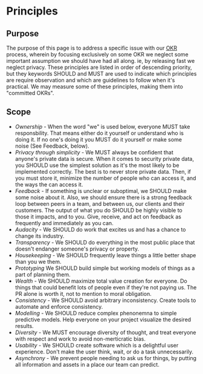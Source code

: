 
# Principles

## Purpose

The purpose of this page is to address a specific issue with our [OKR](./OKRS.md) process, wherein by focusing exclusively on some OKR we neglect some important assumption we should have had all along. ie, by releasing fast we neglect privacy. These principles are listed in order of descending priority, but they keywords SHOULD and MUST are used to indicate which principles are require observation and which are guidelines to follow when it's practical. We may measure some of these principles, making them into "committed OKRs".

## Scope

  * _Ownership_ - When the word "we" is used below, everyone MUST take responsbility. That means either do it yourself or understand who is doing it. If no one's doing it you MUST do it yourself or make some noise (See Feedback, below).
  * _Privacy through simplicity_ - We MUST always be confident that anyone's private data is secure. When it comes to security private data, you SHOULD use the simplest solution as it's the most likely to be implemented correctly. The best is to never store private data. Then, if you must store it, minimize the number of people who can access it, and the ways the can access it.
  * _Feedback_ - If something is unclear or suboptimal, we SHOULD make some noise about it. Also, we should ensure there is a strong feedback loop between peers in a team, and between us, our clients and their customers. The output of what you do SHOULD be highly visible to those it impacts, and to you. Give, receive, and act on feedback as frequently and immediately as you can.
  * _Audacity_ - We SHOULD do work that excites us and has a chance to change its industry.
  * _Transparency_ - We SHOULD do everything in the most public place that doesn't endanger someone's privacy or property.
  * _Housekeeping_ - We SHOULD frequently leave things a little better shape than you we them.
  * _Prototyping_ We SHOULD build simple but working models of things as a part of planning them.
  * _Wealth_ - We SHOULD maximize total value creation for everyone. Do things that could benefit lots of people even if they're not paying us. The PR alone is worth it, not to mention to moral obligation.
  * _Consistency_ - We SHOULD avoid arbitrary inconsistency. Create tools to automate and enforce consistency.
  * _Modelling_ - We SHOULD reduce complex phenonemna to simple predictive models. Help everyone on your project visualize the desired results.
  * _Diversity_ - We MUST encourage diversity of thought, and treat everyone with respect and work to avoid non-merticratic bias.
  * _Usability_ - We SHOULD create software which is a delightful user experience. Don't make the user think, wait, or do a task unnecessarily.
  * _Asynchrony_ - We prevent people needing to ask us for things, by putting all information and assets in a place our team can predict.
